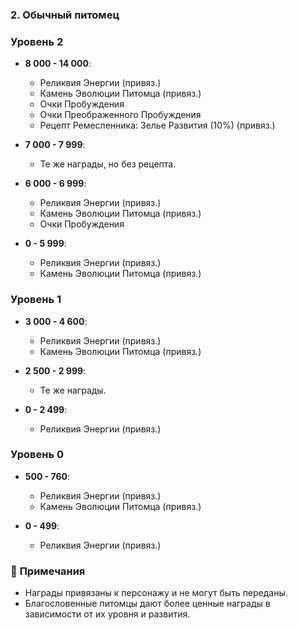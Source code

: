 
### **2. Обычный питомец**  
### Уровень 2  
- **8 000 - 14 000**:  
  - Реликвия Энергии (привяз.)  
  - Камень Эволюции Питомца (привяз.)  
  - Очки Пробуждения  
  - Очки Преображенного Пробуждения  
  - Рецепт Ремесленника: Зелье Развития (10%) (привяз.)  

- **7 000 - 7 999**:  
  - Те же награды, но без рецепта.  

- **6 000 - 6 999**:  
  - Реликвия Энергии (привяз.)  
  - Камень Эволюции Питомца (привяз.)  
  - Очки Пробуждения  

- **0 - 5 999**:  
  - Реликвия Энергии (привяз.)  
  - Камень Эволюции Питомца (привяз.)  

### Уровень 1  
- **3 000 - 4 600**:  
  - Реликвия Энергии (привяз.)  
  - Камень Эволюции Питомца (привяз.)  

- **2 500 - 2 999**:  
  - Те же награды.  

- **0 - 2 499**:  
  - Реликвия Энергии (привяз.)  

### Уровень 0  
- **500 - 760**:  
  - Реликвия Энергии (привяз.)  
  - Камень Эволюции Питомца (привяз.)  

- **0 - 499**:  
  - Реликвия Энергии (привяз.)  



### 📝 **Примечания**  
- Награды привязаны к персонажу и не могут быть переданы.  
- Благословенные питомцы дают более ценные награды в зависимости от их уровня и развития.  
